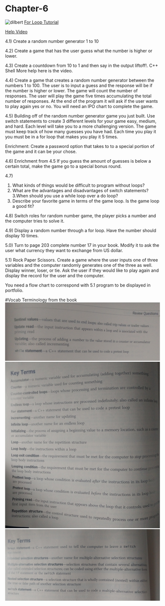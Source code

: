 # Chapter-6
<img src="random.jpg" alt="dilbert">
<a href="http://www.tutorialspoint.com/cplusplus/cpp_for_loop.htm">For Loop Tutorial</a>

<a href="https://sites.google.com/a/davenport.k12.ia.us/mr-brosius-class-room/c-programming/chapter-6/help-video">Help Video</a>

4.1) Create a random number generator 1 to 10

4.2) Create a game that has the user guess what the number is higher or lower. 

4.3) Create a countdown from 10 to 1 and then say in the output liftoff!. C++ Shell More help here is the video. 

4.4) Create a game that creates a random number generator between the numbers 1 to 100. The user is to input a guess and the response will be if the number is higher or lower. The game will count the number of responses. The user will play the game five times accumulating the total number of responses. At the end of the program it will ask if the user wants to play again yes or no. You will need an IPO chart to complete the game.  

4.5) Building off of the random number generator game you just built. Use switch statements to create 3 different levels for your game easy, medium, and hard. Each level will take you to a more challenging version.
The game must keep track of how many guesses you have had. 
Each time you play it you must be in a for loop that makes you play it 5 times. 

Enrichment: Create a password option that takes to to a special portion of the game and it can be your chose. 

4.6) Enrichment from 4.5 If you guess the amount of guesses is below a certain total, make the game go to a special bonus round.

4.7) 
1. What kinds of things would be difficult to program without loops?
2. What are the advantages and disadvantages of switch statements?
3.When should you use a while loop over a do loop?
4. Describe your favorite game in terms of the game loop. Is the game loop a good fit?

4.8) Switch roles for random number game, the player picks a number and the computer tries to solve it.

4.9) Display a random number through  a for loop. Have the number should display 10 times.

5.0) Turn to page 203 complete number 17 in your book. Modify it to ask the user what currency they want to exchange from US dollar. 

5.1) Rock Paper Scissors. Create a game where the user inputs one of three variables and the computer randomly generates one of the three as well. Display winner, loser, or tie.
Ask the user if they would like to play again and display the record for the user and the computer. 

You need a flow chart to correspond with 5.1 program to be displayed in portfolio.

#Vocab Terminology from the book
<img src="vocab1.jpg">
<img src="vocab2.jpg">
<img src="vocab3.jpg">